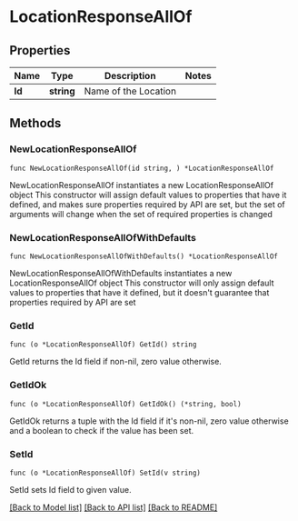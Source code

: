 # LocationResponseAllOf

## Properties

Name | Type | Description | Notes
------------ | ------------- | ------------- | -------------
**Id** | **string** | Name of the Location | 

## Methods

### NewLocationResponseAllOf

`func NewLocationResponseAllOf(id string, ) *LocationResponseAllOf`

NewLocationResponseAllOf instantiates a new LocationResponseAllOf object
This constructor will assign default values to properties that have it defined,
and makes sure properties required by API are set, but the set of arguments
will change when the set of required properties is changed

### NewLocationResponseAllOfWithDefaults

`func NewLocationResponseAllOfWithDefaults() *LocationResponseAllOf`

NewLocationResponseAllOfWithDefaults instantiates a new LocationResponseAllOf object
This constructor will only assign default values to properties that have it defined,
but it doesn't guarantee that properties required by API are set

### GetId

`func (o *LocationResponseAllOf) GetId() string`

GetId returns the Id field if non-nil, zero value otherwise.

### GetIdOk

`func (o *LocationResponseAllOf) GetIdOk() (*string, bool)`

GetIdOk returns a tuple with the Id field if it's non-nil, zero value otherwise
and a boolean to check if the value has been set.

### SetId

`func (o *LocationResponseAllOf) SetId(v string)`

SetId sets Id field to given value.



[[Back to Model list]](../README.md#documentation-for-models) [[Back to API list]](../README.md#documentation-for-api-endpoints) [[Back to README]](../README.md)


